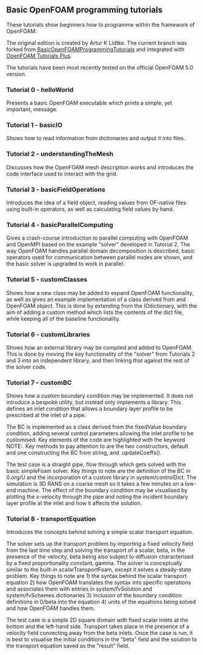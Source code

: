 ## Basic OpenFOAM programming tutorials

These tutorials show beginners how to programme within the framework of OpenFOAM.

The original edition is created by Artur K Lidtke. The current branch was forked from [BasicOpenFOAMProgrammingTutorials](https://github.com/UnnamedMoose/BasicOpenFOAMProgrammingTutorials) and integrated with [OpenFOAM Tutorials Plus](https://github.com/phresher/OpenFOAM_Tutorials_Plus).

The tutorials have been most recently tested on the official OpenFOAM 5.0 version.

### Tutorial 0 - helloWorld

Presents a basic OpenFOAM executable which prints a simple, yet important,
message.

### Tutorial 1 - basicIO

Shows how to read information from dictionaries and output it into files.

### Tutorial 2 - understandingTheMesh

Discusses how the OpenFOAM mesh description works and introduces the code
interface used to interact with the grid.

### Tutorial 3 - basicFieldOperations

Introduces the idea of a field object, reading values from OF-native files
using built-in operators, as well as calculating field values by hand.

### Tutorial 4 - basicParallelComputing

Gives a crash-course introduction to parallel computing with OpenFOAM and
OpenMPI based on the example "solver" developed in Tutorial 2. The way
OpenFOAM handles parallel domain decomposition is described, basic operators
used for communication between parallel nodes are shown, and the basic solver
is upgraded to work in parallel.

### Tutorial 5 - customClasses

Shows how a new class may be added to expand OpenFOAM functionality, as well
as gives an example implementation of a class derived from and OpenFOAM
object. This is done by extending from the IOdictionary, with the aim of
adding a custom method which lists the contents of the dict file, while keeping
all of the baseline functionality.

### Tutorial 6 - customLibraries

Shows how an external library may be compiled and added to OpenFOAM. This is
done by moving the key functionality of the "solver" from Tutorials 2 and 3
into an independent library, and then linking that against the rest of the
solver code.

### Tutorial 7 - customBC

Shows how a custom boundary condition may be implemented.
It does not introduce a bespoke utility, but instead only implements a
library. This defines an inlet condition that allows a boundary layer
profile to be prescribed at the inlet of a pipe.

The BC is implemented as a class derived from the fixedValue boundary
condition, adding several control parameters allowing the inlet profile
to be customised. Key elements of the code are highlighted with the keyword
NOTE:. Key methods to pay attention to are the two constructors, default
and one constructing the BC from string, and .updateCoeffs().

The test case is a straight pipe, flow through which gets solved with the
basic simpleFoam solver. Key things to note are the definition of the
BC in 0.org/U and the incorporation of a custom library in system/controlDict.
The simulation is 3D RANS on a coarse mesh so it takes a few minutes on
a low-end machine. The effect of the boundary condition may be visualised
by plotting the x-velocity through the pipe and noting the incident boundary
layer profile at the inlet and how it affects the solution.

### Tutorial 8 - transportEquation

Introduces the concepts behind solving a simple scalar transport equation.

The solver sets up the transport problem by importing a fixed velocity field
from the last time step and solving the transport of a scalar, beta, in the
presence of the velocity, beta being also subject to diffusion characterised
by a fixed proportionality constant, gamma. The solver is conceptually similar
to the built-in scalarTransportFoam, except it solves a steady-state problem.
Key things to note are 1) the syntax behind the scalar transport equation
2) how OpenFOAM translates the syntax into specific operations and associates
them with entries in system/fvSolution and system/fvSchemes dictionaries
3) inclusion of the boundary condition definitions in 0/beta into the equation
4) units of the equations being solved and how OpenFOAM handles them.

The test case is a simple 2D square domain with fixed scalar inlets at the bottom
and the left-hand side. Transport takes place in the presence of a velocity
field convecting away from the beta inlets. Once the case is run, it is best
to visualise the initial conditions in the "beta" field and the solution to the
transport equation saved as the "result" field.
